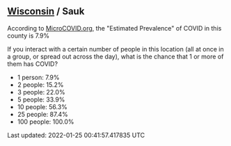 
## [Wisconsin](/united-states/wisconsin) / Sauk

According to [MicroCOVID.org](http://microcovid.org),
the "Estimated Prevalence" of COVID in this county is 7.9%

If you interact with a certain number of people in this location
(all at once in a group, or spread out across the day), what is the chance that
1 or more of them has COVID?

- 1 person: 7.9%
- 2 people: 15.2%
- 3 people: 22.0%
- 5 people: 33.9%
- 10 people: 56.3%
- 25 people: 87.4%
- 100 people: 100.0%

Last updated: 2022-01-25 00:41:57.417835 UTC
